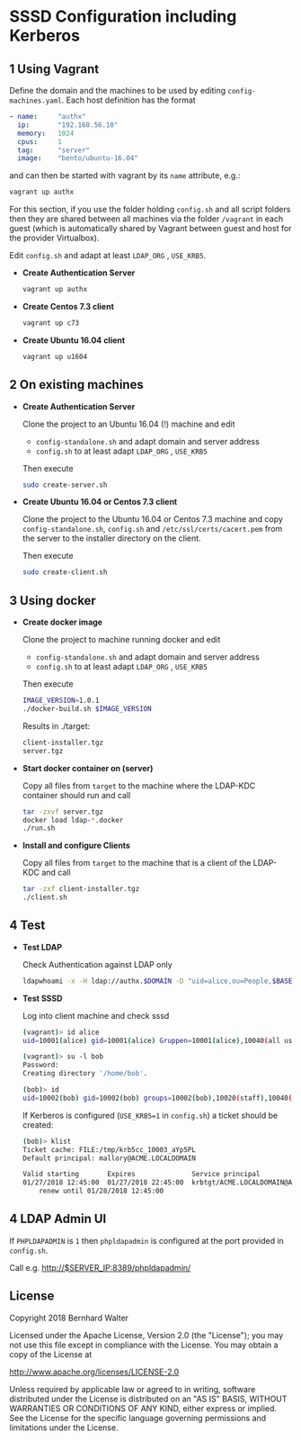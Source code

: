 # SSSD Configuration including Kerberos

## 1 Using Vagrant

Define the domain and the machines to be used by editing `config-machines.yaml`. Each host definition has the format

```yaml
- name:     "authx"
  ip:       "192.168.56.10"
  memory:   1024
  cpus:     1
  tag:      "server"
  image:    "bento/ubuntu-16.04"
```

and can then be started with vagrant by its `name` attribute, e.g.:

```bash
vagrant up authx
```

For this section, if you use the folder holding `config.sh` and all script folders then they are shared between all machines via the folder `/vagrant` in each guest (which is automatically shared by Vagrant between guest and host for the provider Virtualbox).

Edit `config.sh` and adapt at least `LDAP_ORG` , `USE_KRB5`.

- **Create Authentication Server**

    ```bash
    vagrant up authx
    ```

- **Create Centos 7.3 client**

    ```bash
    vagrant up c73
    ```

- **Create Ubuntu 16.04 client**

    ```bash
    vagrant up u1604
    ```

## 2 On existing machines

- **Create Authentication Server**

    Clone the project to an Ubuntu 16.04 (!) machine and edit 

    - `config-standalone.sh` and adapt domain and server address
    - `config.sh` to at least adapt `LDAP_ORG` , `USE_KRB5`

    Then execute

    ```bash
    sudo create-server.sh
    ```

- **Create Ubuntu 16.04 or Centos 7.3 client**

    Clone the project to the Ubuntu 16.04 or Centos 7.3 machine and copy `config-standalone.sh`, `config.sh` and `/etc/ssl/certs/cacert.pem` from the server to the installer directory on the client.

    Then execute

    ```bash
    sudo create-client.sh
    ```

## 3 Using docker

- **Create docker image**

    Clone the project to machine running docker and edit 

    - `config-standalone.sh` and adapt domain and server address
    - `config.sh` to at least adapt `LDAP_ORG` , `USE_KRB5`

    Then execute

    ```bash
    IMAGE_VERSION=1.0.1
    ./docker-build.sh $IMAGE_VERSION
    ```

    Results in ./target:

    ```bash
    client-installer.tgz
    server.tgz
    ```

- **Start docker container on (server)**

    Copy all files from `target` to the machine where the LDAP-KDC container should run and call

    ```bash
    tar -zxvf server.tgz
    docker load ldap-*.docker
    ./run.sh
    ```

- **Install and configure Clients**

    Copy all files from `target` to the machine that is a client of the LDAP-KDC and call

    ```bash
    tar -zxf client-installer.tgz
    ./client.sh
    ```

## 4 Test

- **Test LDAP**

    Check Authentication against LDAP only

    ```bash
    ldapwhoami -x -H ldap://authx.$DOMAIN -D "uid=alice,ou=People,$BASE" -w $PASSWORD
    ```

- **Test SSSD**

    Log into client machine and check sssd

    ```bash
    (vagrant)> id alice
    uid=10001(alice) gid=10001(alice) Gruppen=10001(alice),10040(all users),10060(acme users),10020(staff)

    (vagrant)> su -l bob
    Password:
    Creating directory '/home/bob'.

    (bob)> id
    uid=10002(bob) gid=10002(bob) groups=10002(bob),10020(staff),10040(all users),10060(acme_users)
    ```

    If Kerberos is configured (`USE_KRB5=1` in `config.sh`) a ticket should be created:

    ```bash
    (bob)> klist
    Ticket cache: FILE:/tmp/krb5cc_10003_aYp5PL
    Default principal: mallory@ACME.LOCALDOMAIN

    Valid starting       Expires              Service principal
    01/27/2018 12:45:00  01/27/2018 22:45:00  krbtgt/ACME.LOCALDOMAIN@ACME.LOCALDOMAIN
        renew until 01/28/2018 12:45:00
    ```

## 4 LDAP Admin UI

If `PHPLDAPADMIN` is `1` then `phpldapadmin` is configured at the port provided in `config.sh`.

Call e.g. <http://$SERVER_IP:8389/phpldapadmin/>


## License

Copyright 2018 Bernhard Walter

Licensed under the Apache License, Version 2.0 (the "License");
you may not use this file except in compliance with the License.
You may obtain a copy of the License at

   <http://www.apache.org/licenses/LICENSE-2.0>

Unless required by applicable law or agreed to in writing, software
distributed under the License is distributed on an "AS IS" BASIS,
WITHOUT WARRANTIES OR CONDITIONS OF ANY KIND, either express or implied.
See the License for the specific language governing permissions and
limitations under the License.
